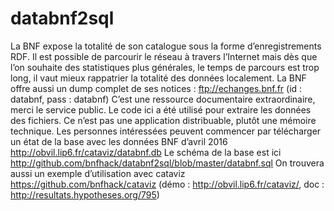 # databnf2sql

La BNF expose la totalité de son catalogue sous la forme d’enregistrements RDF. 
Il est possible de parcourir le réseau à travers l’Internet mais dès que l’on souhaite des statistiques plus générales,
le temps de parcours est trop long, il vaut mieux rappatrier la totalité des données localement.
La BNF offre aussi un dump complet de ses notices : <a href="ftp://databnf:databnf@echanges.bnf.fr/">ftp://echanges.bnf.fr (id : databnf, pass : databnf)</a>
C’est une ressource documentaire extraordinaire, merci le service public.
Le code ici a été utilisé pour extraire les données des fichiers.
Ce n’est pas une application distribuable, plutôt une mémoire technique.
Les personnes intéressées peuvent commencer par télécharger un état de la base avec les données BNF d’avril 2016
http://obvil.lip6.fr/cataviz/databnf.db
Le schéma de la base est ici http://github.com/bnfhack/databnf2sql/blob/master/databnf.sql
On trouvera aussi un exemple d’utilisation avec cataviz  https://github.com/bnfhack/cataviz (démo : http://obvil.lip6.fr/cataviz/, 
doc : http://resultats.hypotheses.org/795)
